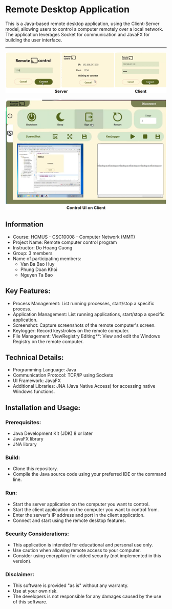 # Remote Desktop Application
This is a Java-based remote desktop application, using the Client-Server model, allowing users to control a computer remotely over a local network. The application leverages Socket for communication and JavaFX for building the user interface.
****

![](https://github.com/baohuyvanba/hcmus_mmt_JavaLocalRemote_CSC10008/blob/master/images/Server-Client%20UI.png)

![](https://github.com/baohuyvanba/hcmus_mmt_JavaLocalRemote_CSC10008/blob/master/images/Control%20UI.png)

## Information
- Course: HCMUS - CSC10008 - Computer Network (MMT)
- Project Name: Remote computer control program
- Instructor: Do Hoang Cuong
- Group: 3 members
- Name of participating members:
  + Van Ba Bao Huy
  + Phung Doan Khoi
  + Nguyen Ta Bao

## Key Features:
- Process Management: List running processes, start/stop a specific process.
- Application Management: List running applications, start/stop a specific application.
- Screenshot: Capture screenshots of the remote computer's screen.
- Keylogger: Record keystrokes on the remote computer.
- File Management: ViewRegistry Editing**: View and edit the Windows Registry on the remote computer.

## Technical Details:
- Programming Language: Java
- Communication Protocol: TCP/IP using Sockets
- UI Framework: JavaFX
- Additional Libraries: JNA (Java Native Access) for accessing native Windows functions.

## Installation and Usage:
### Prerequisites:
- Java Development Kit (JDK) 8 or later
- JavaFX library
- JNA library
### Build:
- Clone this repository.
- Compile the Java source code using your preferred IDE or the command line.
### Run:
- Start the server application on the computer you want to control.
- Start the client application on the computer you want to control from.
- Enter the server's IP address and port in the client application.
- Connect and start using the remote desktop features.
### Security Considerations:
- This application is intended for educational and personal use only.
- Use caution when allowing remote access to your computer.
- Consider using encryption for added security (not implemented in this version).
### Disclaimer:
- This software is provided "as is" without any warranty.
- Use at your own risk.
- The developers is not responsible for any damages caused by the use of this software.
